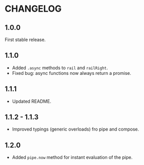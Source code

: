 # CHANGELOG

## 1.0.0

First stable release.

## 1.1.0

- Added `.async` methods to `rail` and `railRight`.
- Fixed bug: async functions now always return a promise.

## 1.1.1

- Updated README.

## 1.1.2 - 1.1.3

- Improved typings (generic overloads) fro pipe and compose.

## 1.2.0

- Added `pipe.now` method for instant evaluation of the pipe.
